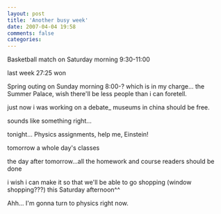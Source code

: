 ```yaml
---
layout: post
title: 'Another busy week'
date: 2007-04-04 19:58
comments: false
categories: 
---
```

    

Basketball match on Saturday morning 9:30-11:00

last week 27:25 won

Spring outing on Sunday morning 8:00-? which is in my charge... the Summer Palace, wish there'll be less people than i can foretell.

just now i was working on a debate_ museums in china should be free.

sounds like something right...

tonight... Physics assignments, help me, Einstein!

tomorrow a whole day's classes

the day after tomorrow...all the homework and course readers should be done

i wish i can make it so that we'll be able to go shopping (window shopping???) this Saturday afternoon^^

Ahh... I'm gonna turn to physics right now.
